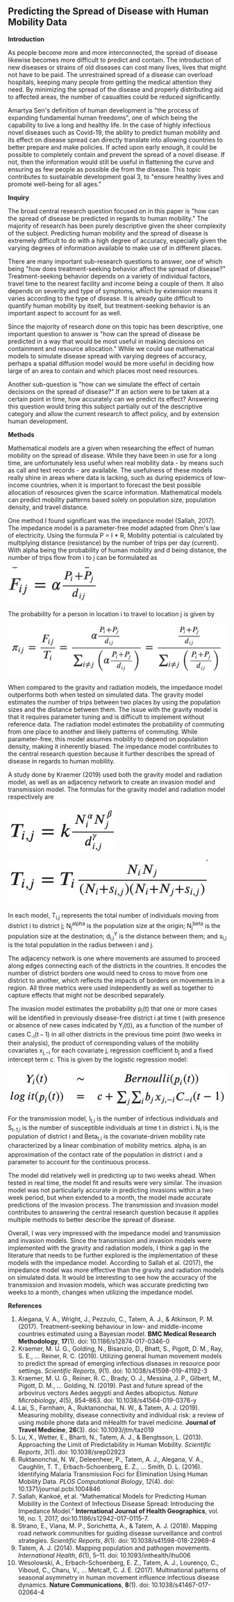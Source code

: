 ## Predicting the Spread of Disease with Human Mobility Data

**Introduction**

As people become more and more interconnected, the spread of disease likewise becomes more difficult to predict and contain. The introduction of new diseases or strains of old diseases can cost many lives, lives that might not have to be paid. The unrestrained spread of a disease can overload hospitals, keeping many people from getting the medical attention they need. By minimizing the spread of the disease and properly distributing aid to affected areas, the number of casualties could be reduced significantly.

Amartya Sen's definition of human development is "the process of expanding fundamental human freedoms", one of which being the capability to live a long and healthy life. In the case of highly infectious novel diseases such as Covid-19, the ability to predict human mobility and its effect on disease spread can directly translate into allowing countries to better prepare and make policies. If acted upon early enough, it could be possible to completely contain and prevent the spread of a novel disease. If not, then the information would still be useful in flattening the curve and ensuring as few people as possible die from the disease. This topic contributes to sustainable development goal 3, to "ensure healthy lives and promote well-being for all ages."

**Inquiry**

The broad central research question focused on in this paper is "how can the spread of disease be predicted in regards to human mobility." The majority of research has been purely descriptive given the sheer complexity of the subject. Predicting human mobility and the spread of disease is extremely difficult to do with a high degree of accuracy, especially given the varying degrees of information available to make use of in different places.

There are many important sub-research questions to answer, one of which being "how does treatment-seeking behavior affect the spread of disease?" Treatment-seeking behavior depends on a variety of individual factors, travel time to the nearest facility and income being a couple of them. It also depends on severity and type of symptoms, which by extension means it varies according to the type of disease. It is already quite difficult to quantify human mobility by itself, but treatment-seeking behavior is an important aspect to account for as well.

Since the majority of research done on this topic has been descriptive, one important question to answer is "how can the spread of disease be predicted in a way that would be most useful in making decisions on containment and resource allocation." While we could use mathematical models to simulate disease spread with varying degrees of accuracy, perhaps a spatial diffusion model would be more useful in deciding how large of an area to contain and which places most need resources.

Another sub-question is "how can we simulate the effect of certain decisions on the spread of disease?" If an action were to be taken at a certain point in time, how accurately can we predict its effect? Answering this question would bring this subject partially out of the descriptive category and allow the current research to affect policy, and by extension human development.

**Methods**

Mathematical models are a given when researching the effect of human mobility on the spread of disease. While they have been in use for a long time, are unfortunately less useful when real mobility data - by means such as call and text records - are available. The usefulness of these models really shine in areas where data is lacking, such as during epidemics of low-income countries, when it is important to forecast the best possible allocation of resources given the scarce information. Mathematical models can predict mobility patterns based solely on population size, population density, and travel distance. 

One method I found significant was the impedance model (Sallah, 2017). The impedance model is a parameter-free model adapted from Ohm's law of electricity. Using the formula P = I * R, Mobility potential is calculated by multiplying distance (resistance) by the number of trips per day (current). With alpha being the probability of human mobility and d being distance, the number of trips flow from i to j can be formulated as

![](images/Screen%20Shot%202020-04-19%20at%209.15.35%20PM.png)

The probability for a person in location i to travel to location j is given by

![](images/Screen%20Shot%202020-04-19%20at%209.24.59%20PM.png)

When compared to the gravity and radiation models, the impedance model outperforms both when tested on simulated data. The gravity model estimates the number of trips between two places by using the population sizes and the distance between them. The issue with the gravity model is that it requires parameter tuning and is difficult to implement without reference data. The radiation model estimates the probability of commuting from one place to another and likely patterns of commuting. While parameter-free, this model assumes mobility to depend on population density, making it inherently biased. The impedance model contributes to the central research question because it further describes the spread of disease in regards to human mobility.

A study done by Kraemer (2019) used both the gravity model and radiation model, as well as an adjacency network to create an invasion model and transmission model. The formulas for the gravity model and radiation model respectively are

![](images/Screen%20Shot%202020-04-19%20at%209.27.23%20PM.png)

![](images/Screen%20Shot%202020-04-19%20at%209.32.52%20PM.png)

In each model, T<sub>i,j</sub> represents the total number of individuals moving from district i to district j; N<sub>j</sub><sup>alpha</sup> is the population size at the origin; N<sub>j</sub><sup>beta</sup> is the population size at the destination; d<sub>i,j</sub><sup>Y</sup> is the distance between them; and s<sub>i,j</sub> is the total population in the radius between i and j.

The adjacency network is one where movements are assumed to proceed along edges connecting each of the districts in the countries. It encodes the number of district borders one would need to cross to move from one district to another, which reflects the impacts of borders on movements in a region. All three metrics were used independently as well as together to capture effects that might not be described separately.

The invasion model estimates the probability p<sub>i</sub>(t) that one or more cases will be identified in previously disease-free district i at time t (with presence or absence of new cases indicated by Y<sub>i</sub>(t)), as a function of the number of cases C<sub>-i</sub>(t − 1) in all other districts in the previous time point (two weeks in their analysis), the product of corresponding values of the mobility covariates x<sub>j,−i</sub> for each covariate j, regression coefficient b<sub>j</sub> and a fixed intercept term c. This is given by the logistic regression model:

![](images/Screen%20Shot%202020-04-19%20at%2010.06.12%20PM.png)

For the transmission model, I<sub>t,i</sub> is the number of infectious individuals and S<sub>t-1,i</sub> is the number of susceptible individuals at time t in district i. N<sub>i</sub> is the population of district i and Beta<sub>t,i</sub> is the covariate-driven mobility rate characterized by a linear combination of mobility metrics. alpha<sub>i</sub> is an approximation of the contact rate of the population in district i and a parameter to account for the continuous process.

The model did relatively well in predicting up to two weeks ahead. When tested in real time, the model fit and results were very similar. The invasion model was not particularly accurate in predicting invasions within a two week period, but when extended to a month, the model made accurate predictions of the invasion process. The transmission and invasion model contributes to answering the central research question because it applies multiple methods to better describe the spread of disease.

Overall, I was very impressed with the impedance model and transmission and invasion models. Since the transmission and invasion models were implemented with the gravity and radiation models, I think a gap in the literature that needs to be further explored is the implementation of these models with the impedance model. According to Sallah et al. (2017), the impedance model was more effective than the gravity and radiation models on simulated data. It would be interesting to see how the accuracy of the transmission and invasion models, which was accurate predicting two weeks to a month, changes when utilizing the impedance model.

**References**

1. Alegana, V. A., Wright, J., Pezzulo, C., Tatem, A. J., & Atkinson, P. M. (2017). Treatment-seeking behaviour in low- and middle-income countries estimated using a Bayesian model. **BMC Medical Research Methodology**, **17**(1). doi: 10.1186/s12874-017-0346-0
2. Kraemer, M. U. G., Golding, N., Bisanzio, D., Bhatt, S., Pigott, D. M., Ray, S. E., … Reiner, R. C. (2019). Utilizing general human movement models to predict the spread of emerging infectious diseases in resource poor settings. *Scientific Reports*, *9*(1). doi: 10.1038/s41598-019-41192-3
3. Kraemer, M. U. G., Reiner, R. C., Brady, O. J., Messina, J. P., Gilbert, M., Pigott, D. M., … Golding, N. (2019). Past and future spread of the arbovirus vectors Aedes aegypti and Aedes albopictus. *Nature Microbiology*, *4*(5), 854–863. doi: 10.1038/s41564-019-0376-y
4. Lai, S., Farnham, A., Ruktanonchai, N. W., & Tatem, A. J. (2019). Measuring mobility, disease connectivity and individual risk: a review of using mobile phone data and mHealth for travel medicine. **Journal of Travel Medicine**, **26**(3). doi: 10.1093/jtm/taz019
5. Lu, X., Wetter, E., Bharti, N., Tatem, A. J., & Bengtsson, L. (2013). Approaching the Limit of Predictability in Human Mobility. *Scientific Reports*, *3*(1). doi: 10.1038/srep02923
6. Ruktanonchai, N. W., Deleenheer, P., Tatem, A. J., Alegana, V. A., Caughlin, T. T., Erbach-Schoenberg, E. Z., … Smith, D. L. (2016). Identifying Malaria Transmission Foci for Elimination Using Human Mobility Data. *PLOS Computational Biology*, *12*(4). doi: 10.1371/journal.pcbi.1004846
7. Sallah, Kankoé, et al. “Mathematical Models for Predicting Human Mobility in the Context of Infectious Disease Spread: Introducing the Impedance Model.” **International Journal of Health Geographics**, vol. 16, no. 1, 2017, doi:10.1186/s12942-017-0115-7.
8. Strano, E., Viana, M. P., Sorichetta, A., & Tatem, A. J. (2018). Mapping road network communities for guiding disease surveillance and control strategies. *Scientific Reports*, *8*(1). doi: 10.1038/s41598-018-22969-4
9. Tatem, A. J. (2014). Mapping population and pathogen movements. *International Health*, *6*(1), 5–11. doi: 10.1093/inthealth/ihu006
10. Wesolowski, A., Erbach-Schoenberg, E. Z., Tatem, A. J., Lourenço, C., Viboud, C., Charu, V., … Metcalf, C. J. E. (2017). Multinational patterns of seasonal asymmetry in human movement influence infectious disease dynamics. **Nature Communications**, **8**(1). doi: 10.1038/s41467-017-02064-4

